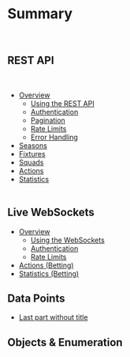 # Summary​
​
## REST API
​
* [Overview](Betting/Tables.md)    
    * [Using the REST API](<Betting/API Links.md>)
    * [Authentication](Betting/page01.md)
    * [Pagination](<Betting/API Links.md>)
    * [Rate Limits](Betting/page01.md)
    * [Error Handling](Betting/page01.md)
* [Seasons](Betting/Tables.md)
* [Fixtures](Betting/Tables.md)
* [Squads](Betting/Tables.md)  
* [Actions](Betting/Tables.md)
* [Statistics](Betting/page01.md)   
​
## Live WebSockets

* [Overview](Betting/Tables.md)    
    * [Using the WebSockets](<Betting/API Links.md>)
    * [Authentication](Betting/page01.md)
    * [Rate Limits](Betting/page01.md)
* [Actions (Betting)](<Betting/API Links.md>)
* [Statistics (Betting)](<Betting/API Links.md>)

## Data Points

* [Last part without title](part3/title.md)

## Objects & Enumeration
